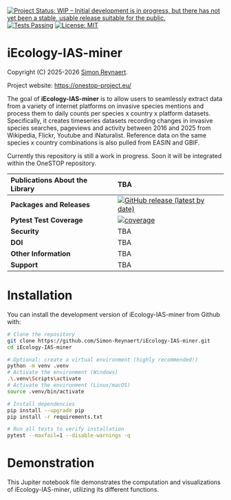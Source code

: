 [![Project Status: WIP – Initial development is in progress, but there has not yet been a stable, usable release suitable for the public.](https://www.repostatus.org/badges/latest/wip.svg)](https://www.repostatus.org/#wip)
[![Tests Passing](https://github.com/Simon-Reynaert/iEcology-IAS-miner/actions/workflows/tests.yml/badge.svg?branch=main)](https://github.com/Simon-Reynaert/iEcology-IAS-miner/actions/workflows/tests.yml)
[![License: MIT](https://img.shields.io/badge/License-MIT-yellow.svg)](https://opensource.org/licenses/MIT)

# iEcology-IAS-miner

Copyright (C) 2025-2026 [Simon Reynaert](https://scholar.google.be/citations?user=yIVCDfoAAAAJ&hl=en).

Project website: https://onestop-project.eu/

The goal of **iEcology-IAS-miner** is to allow users to seamlessly extract data from a variety of internet platforms on invasive species mentions and process them to daily counts per species x country x platform datasets. Specifically, it creates timeseries datasets recording changes in invasive species searches, pageviews and activity between 2016 and 2025 from Wikipedia, Flickr, Youtube and iNaturalist. Reference data on the same species x country combinations is also pulled from EASIN and GBIF.  

Currently this repository is still a work in progress. Soon it will be integrated within the OneSTOP repository.  

| __Publications About the Library__ | TBA |
| :--- | :--- |
| __Packages and Releases__ |  [![GitHub release (latest by date)](https://img.shields.io/github/v/release/Simon-Reynaert/iEcology-IAS-miner?logo=GitHub)](https://github.com/Simon-Reynaert/iEcology-IAS-miner/releases) |
| __Pytest Test Coverage__ | [![coverage](https://img.shields.io/codecov/c/github/Simon-Reynaert/iEcology-IAS-miner/main?style=flat-square)](https://codecov.io/gh/Simon-Reynaert/iEcology-IAS-miner) |
| __Security__ | TBA |
| __DOI__ | TBA |
| __Other Information__ | TBA |
| __Support__ | TBA |

# Installation
You can install the development version of iEcology-IAS-miner from Github with:
```bash
# Clone the repository
git clone https://github.com/Simon-Reynaert/iEcology-IAS-miner.git
cd iEcology-IAS-miner

# Optional: create a virtual environment (highly recommended!)
python -m venv .venv
# Activate the environment (Windows)
.\.venv\Scripts\activate
# Activate the environment (Linux/macOS)
source .venv/bin/activate

# Install dependencies
pip install --upgrade pip
pip install -r requirements.txt

# Run all tests to verify installation
pytest --maxfail=1 --disable-warnings -q
```
# Demonstration
This Jupiter notebook file demonstrates the computation and visualizations of iEcology-IAS-miner, utilizing its different functions. 
